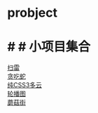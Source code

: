# probject
# # # 小项目集合<br>
[扫雷](http://htmlpreview.github.io/?https://github.com/LTM-PROTO/probject/blob/master/%E6%89%AB%E9%9B%B7/index.html)<br>
[贪吃蛇](http://htmlpreview.github.io/?https://github.com/LTM-PROTO/probject/blob/master/Gluttonous-Snake/demo.html)<br>
[纯CSS3多云](http://htmlpreview.github.io/?https://github.com/LTM-PROTO/probject/blob/master/%E7%BA%AFcss3%E5%A4%9A%E4%BA%91%E8%BD%AC%E6%99%B4/index.html)<br>
[轮播图](http://htmlpreview.github.io/?https://github.com/LTM-PROTO/probject/blob/master/%E8%BD%AE%E6%92%AD%E5%9B%BE/three.html)<br>
[蘑菇街](http://htmlpreview.github.io/?https://github.com/LTM-PROTO/probject/blob/master/Mushroom%20street/index.html)<br>
